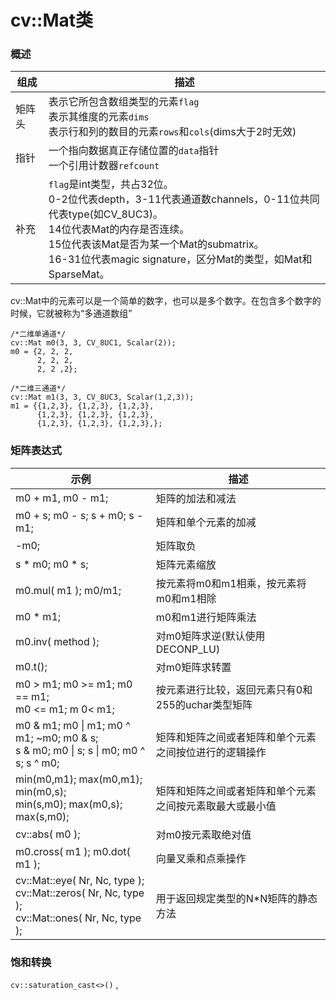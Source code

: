 # cv::Mat类
### 概述
|组成|描述|
|---|---|
|矩阵头|表示它所包含数组类型的元素`flag`<br>表示其维度的元素`dims`<br>表示行和列的数目的元素`rows`和`cols`(dims大于2时无效)
|指针|一个指向数据真正存储位置的`data`指针<br>一个引用计数器`refcount`
|补充|`flag`是int类型，共占32位。<br>0-2位代表depth，3-11代表通道数channels，0-11位共同代表type(如CV_8UC3)。<br>14位代表Mat的内存是否连续。<br>15位代表该Mat是否为某一个Mat的submatrix。<br>16-31位代表magic signature，区分Mat的类型，如Mat和SparseMat。
  
cv::Mat中的元素可以是一个简单的数字，也可以是多个数字。在包含多个数字的时候，它就被称为“多通道数组”
```
/*二维单通道*/
cv::Mat m0(3, 3, CV_8UC1, Scalar(2));
m0 = {2, 2, 2,
      2, 2, 2,
      2, 2 ,2};

/*二维三通道*/
cv::Mat m1(3, 3, CV_8UC3, Scalar(1,2,3));
m1 = {{1,2,3}, {1,2,3}, {1,2,3},
      {1,2,3}, {1,2,3}, {1,2,3},
      {1,2,3}, {1,2,3}, {1,2,3},};
```
### 矩阵表达式
|示例|描述|
|----|----|
|m0 + m1, m0 - m1;|矩阵的加法和减法|
|m0 + s; m0 - s; s + m0; s - m1;|矩阵和单个元素的加减|
|-m0;|矩阵取负| 
|s * m0; m0 * s;|矩阵元素缩放|
|m0.mul( m1 ); m0/m1;|按元素将m0和m1相乘，按元素将m0和m1相除|
|m0 * m1;|m0和m1进行矩阵乘法|
|m0.inv( method );|对m0矩阵求逆(默认使用DECONP_LU)|
|m0.t();|对m0矩阵求转置|
|m0 > m1; m0 >= m1; m0 == m1; <br>m0 <= m1; m 0< m1;|按元素进行比较，返回元素只有0和255的uchar类型矩阵|
|m0 & m1; m0 &#124; m1; m0 ^ m1; ~m0; m0 & s;<br>s & m0; m0 &#124; s; s &#124; m0; m0 ^ s; s ^ m0;|矩阵和矩阵之间或者矩阵和单个元素之间按位进行的逻辑操作
|min(m0,m1); max(m0,m1); min(m0,s);<br>min(s,m0); max(m0,s); max(s,m0);|矩阵和矩阵之间或者矩阵和单个元素之间按元素取最大或最小值
|cv::abs( m0 );|对m0按元素取绝对值|
|m0.cross( m1 ); m0.dot( m1 );|向量叉乘和点乘操作|
|cv::Mat::eye( Nr, Nc, type );<br>cv::Mat::zeros( Nr, Nc, type );<br>cv::Mat::ones( Nr, Nc, type );|用于返回规定类型的N*N矩阵的静态方法|
### 饱和转换
`cv::saturation_cast<>()`
, 
